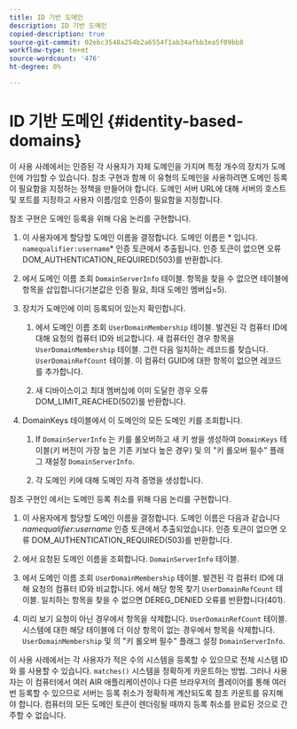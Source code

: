 ```yaml
---
title: ID 기반 도메인
description: ID 기반 도메인
copied-description: true
source-git-commit: 02ebc3548a254b2a6554f1ab34afbb3ea5f09bb8
workflow-type: tm+mt
source-wordcount: '476'
ht-degree: 0%

---
```


# ID 기반 도메인 {#identity-based-domains}

이 사용 사례에서는 인증된 각 사용자가 자체 도메인을 가지며 특정 개수의 장치가 도메인에 가입할 수 있습니다. 참조 구현과 함께 이 유형의 도메인을 사용하려면 도메인 등록이 필요함을 지정하는 정책을 만들어야 합니다. 도메인 서버 URL에 대해 서버의 호스트 및 포트를 지정하고 사용자 이름/암호 인증이 필요함을 지정합니다.

참조 구현은 도메인 등록을 위해 다음 논리를 구현합니다.

1. 이 사용자에게 할당할 도메인 이름을 결정합니다. 도메인 이름은 * 입니다. `namequalifier:username`* 인증 토큰에서 추출됩니다. 인증 토큰이 없으면 오류 DOM_AUTHENTICATION_REQUIRED(503)를 반환합니다.
1. 에서 도메인 이름 조회 `DomainServerInfo` 테이블. 항목을 찾을 수 없으면 테이블에 항목을 삽입합니다(기본값은 인증 필요, 최대 도메인 멤버십=5).
1. 장치가 도메인에 이미 등록되어 있는지 확인합니다.

   1. 에서 도메인 이름 조회 `UserDomainMembership` 테이블. 발견된 각 컴퓨터 ID에 대해 요청의 컴퓨터 ID와 비교합니다. 새 컴퓨터인 경우 항목을 `UserDomainMembership` 테이블. 그런 다음 일치하는 레코드를 찾습니다. `UserDomainRefCount` 테이블. 이 컴퓨터 GUID에 대한 항목이 없으면 레코드를 추가합니다.

   1. 새 디바이스이고 최대 멤버십에 이미 도달한 경우 오류 DOM_LIMIT_REACHED(502)를 반환합니다.

1. DomainKeys 테이블에서 이 도메인의 모든 도메인 키를 조회합니다.

   1. If `DomainServerInfo` 는 키를 롤오버하고 새 키 쌍을 생성하여 `DomainKeys` 테이블(키 버전이 가장 높은 기존 키보다 높은 경우) 및 의 &quot;키 롤오버 필수&quot; 플래그 재설정 `DomainServerInfo`.

   1. 각 도메인 키에 대해 도메인 자격 증명을 생성합니다.

참조 구현인 에서는 도메인 등록 취소를 위해 다음 논리를 구현합니다.

1. 이 사용자에게 할당할 도메인 이름을 결정합니다. 도메인 이름은 다음과 같습니다 *namequalifier:username* 인증 토큰에서 추출되었습니다. 인증 토큰이 없으면 오류 DOM_AUTHENTICATION_REQUIRED(503)를 반환합니다.
1. 에서 요청된 도메인 이름을 조회합니다. `DomainServerInfo` 테이블.
1. 에서 도메인 이름 조회 `UserDomainMembership` 테이블. 발견된 각 컴퓨터 ID에 대해 요청의 컴퓨터 ID와 비교합니다. 에서 해당 항목 찾기 `UserDomainRefCount` 테이블. 일치하는 항목을 찾을 수 없으면 DEREG_DENIED 오류를 반환합니다(401).

1. 미리 보기 요청이 아닌 경우에서 항목을 삭제합니다. `UserDomainRefCount` 테이블. 시스템에 대한 해당 테이블에 더 이상 항목이 없는 경우에서 항목을 삭제합니다. `UserDomainMembership` 및 의 &quot;키 롤오버 필수&quot; 플래그 설정 `DomainServerInfo`.

이 사용 사례에서는 각 사용자가 적은 수의 시스템을 등록할 수 있으므로 전체 시스템 ID와 를 사용할 수 있습니다. `matches()` 시스템을 정확하게 카운트하는 방법. 그러나 사용자는 이 컴퓨터에서 여러 AIR 애플리케이션이나 다른 브라우저의 플레이어를 통해 여러 번 등록할 수 있으므로 서버는 등록 취소가 정확하게 계산되도록 참조 카운트를 유지해야 합니다. 컴퓨터의 모든 도메인 토큰이 렌더링될 때까지 등록 취소를 완료된 것으로 간주할 수 없습니다.
